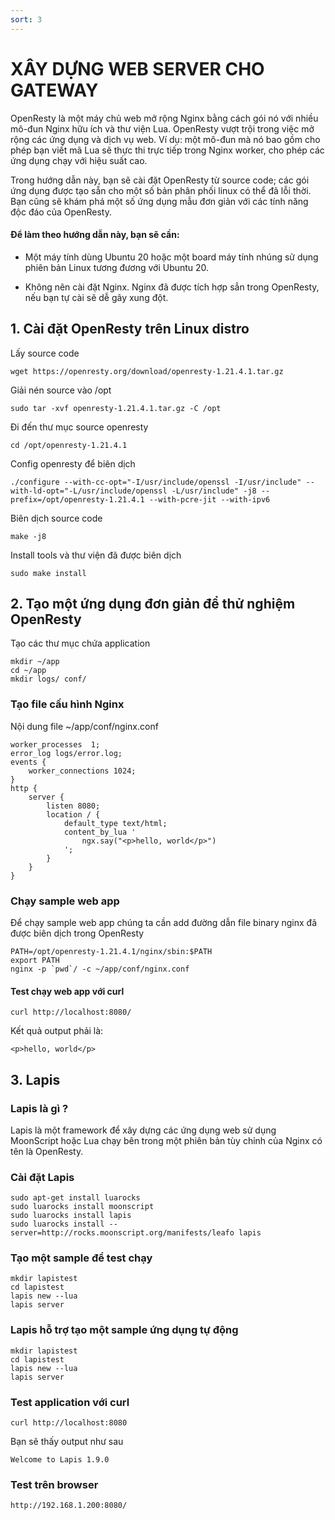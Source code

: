 ```yaml
---
sort: 3
---
```


# XÂY DỰNG WEB SERVER CHO GATEWAY


OpenResty là một máy chủ web mở rộng Nginx bằng cách gói nó với nhiều mô-đun Nginx hữu ích và thư viện Lua. OpenResty vượt trội trong việc mở rộng
các ứng dụng và dịch vụ web. Ví dụ: một mô-đun mà nó bao gồm cho phép bạn viết mã Lua sẽ thực thi trực tiếp trong Nginx worker, cho phép các ứng 
dụng chạy với hiệu suất cao.


Trong hướng dẫn này, bạn sẽ cài đặt OpenResty từ source code; các gói ứng dụng được tạo sẵn cho một số bản phân phối linux có thể đã lỗi thời.
Bạn cũng sẽ khám phá một số ứng dụng mẫu đơn giản với các tính năng độc đáo của OpenResty.

#### Để làm theo hướng dẫn này, bạn sẽ cần:

- Một máy tính dùng Ubuntu 20 hoặc một board máy tính nhúng sử dụng phiên bản Linux tương đương với Ubuntu 20.

- Không nên cài đặt Nginx. Nginx đã được tích hợp sẳn trong OpenResty, nếu bạn tự cài sẽ dễ gây xung đột.

## 1. Cài đặt OpenResty trên Linux distro

Lấy source code
```shell
wget https://openresty.org/download/openresty-1.21.4.1.tar.gz
```

Giải nén source vào /opt
```shell
sudo tar -xvf openresty-1.21.4.1.tar.gz -C /opt
```

Đi đến thư mục source openresty
```shell
cd /opt/openresty-1.21.4.1
```

Config openresty để biên dịch
```shell
./configure --with-cc-opt="-I/usr/include/openssl -I/usr/include" --with-ld-opt="-L/usr/include/openssl -L/usr/include" -j8 --prefix=/opt/openresty-1.21.4.1 --with-pcre-jit --with-ipv6
```

Biên dịch source code
```shell
make -j8
```
Install tools và thư viện đã được biên dịch
```shell
sudo make install
```

## 2. Tạo một ứng dụng đơn giản để thử nghiệm OpenResty
Tạo các thư mục chứa application
```shell
mkdir ~/app
cd ~/app
mkdir logs/ conf/
```

### Tạo file cấu hình Nginx

Nội dung file ~/app/conf/nginx.conf
```shell
worker_processes  1;
error_log logs/error.log;
events {
    worker_connections 1024;
}
http {
    server {
        listen 8080;
        location / {
            default_type text/html;
            content_by_lua '
                ngx.say("<p>hello, world</p>")
            ';
        }
    }
}
```

### Chạy sample web app
Để chạy sample web app chúng ta cần add đường dẫn file binary nginx đã được biên dịch trong OpenResty

```shell
PATH=/opt/openresty-1.21.4.1/nginx/sbin:$PATH
export PATH
nginx -p `pwd`/ -c ~/app/conf/nginx.conf
```
#### Test chạy web app với curl
```shell
curl http://localhost:8080/
```
Kết quả output phải là:
```shell
<p>hello, world</p>
```

## 3. Lapis

### Lapis là gì ?
Lapis là một framework để xây dựng các ứng dụng web sử dụng MoonScript hoặc Lua chạy bên trong một 
phiên bản tùy chỉnh của Nginx có tên là OpenResty.

### Cài đặt Lapis
```shell
sudo apt-get install luarocks
sudo luarocks install moonscript
sudo luarocks install lapis
sudo luarocks install --server=http://rocks.moonscript.org/manifests/leafo lapis
```

### Tạo một sample để test chạy
```shell
mkdir lapistest
cd lapistest
lapis new --lua
lapis server
```

### Lapis hỗ trợ tạo một sample ứng dụng tự động
```shell
mkdir lapistest
cd lapistest
lapis new --lua
lapis server
```

### Test application với curl
```shell
curl http://localhost:8080
```

Bạn sẽ thấy output như sau
```shell
Welcome to Lapis 1.9.0
```

### Test trên browser
```shell
http://192.168.1.200:8080/
```

























